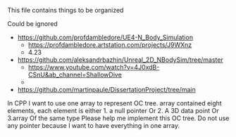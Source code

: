 This file contains things to be organized

Could be ignored


- https://github.com/profdambledore/UE4-N_Body_Simulation
    - https://profdambledore.artstation.com/projects/J9WXnz
    - 4.23
- https://github.com/aleksandrbazhin/Unreal_2D_NBodySim/tree/master
    - https://www.youtube.com/watch?v=4J0xdB-CSnU&ab_channel=ShallowDive
    - 
- https://github.com/martinpaule/DissertationProject/tree/main



In CPP I want to use one array to represent OC tree. array contained eight elements, each element is either 1. a null pointer Or 2. A 3D data point Or 3.array Of the same type Please help me implement this OC tree. Do not use any pointer because I want to have everything in one array.


